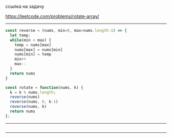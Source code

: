ссылка на задачу 

https://leetcode.com/problems/rotate-array/


---

```js
const reverse = (nums, min=0, max=nums.length-1) => {
  let temp;
  while(min < max) {
    temp = nums[max]
    nums[max] = nums[min]
    nums[min] = temp
    min++
    max--
  }
  return nums
}

const rotate = function(nums, k) {
  k = k % nums.length;
  reverse(nums)
  reverse(nums, 0, k-1)
  reverse(nums, k)
  return nums
};
```
---

```js

```
---
